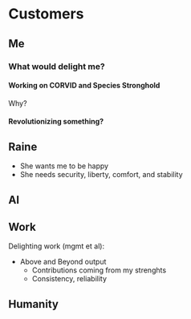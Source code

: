 # Customers

## Me

### What would delight me?



#### Working on CORVID and Species Stronghold

Why?

#### Revolutionizing something?

## Raine

* She wants me to be happy
* She needs security, liberty, comfort, and stability

## Al

## Work

Delighting work (mgmt et al):

* Above and Beyond output
  * Contributions coming from my strenghts
  * Consistency, reliability

## Humanity

